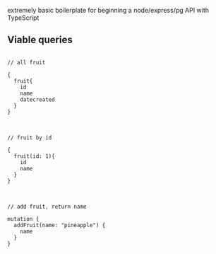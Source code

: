 extremely basic boilerplate for beginning a node/express/pg API with TypeScript

<h2>Viable queries</h2>

<pre>
<code>
// all fruit 

{
  fruit{
    id
    name
    datecreated
  }  
}
</code>
</pre>

<pre>
<code>
// fruit by id

{
  fruit(id: 1){
    id
    name
  }  
}
</code>
</pre>


<pre>
<code>
// add fruit, return name

mutation {
  addFruit(name: "pineapple") {
    name
  }
}
</code>
</pre>
